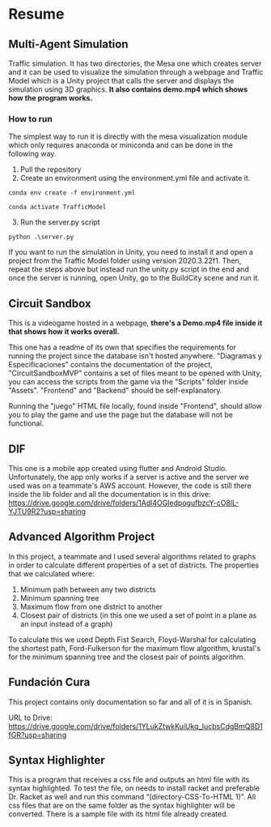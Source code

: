 # Resume

## Multi-Agent Simulation
Traffic simulation. It has two directories, the Mesa one which creates server and it can be used to visualize the simulation through a webpage and Traffic Model which is a Unity project that calls the server and displays the simulation using 3D graphics. **It also contains demo.mp4 which shows how the program works.**

### How to run
The simplest way to run it is directly with the mesa visualization module which only requires anaconda or miniconda and can be done in the following way.

1. Pull the repository
2. Create an environment using the environment.yml file and activate it.

`conda env create -f environment.yml`

`conda activate TrafficModel`

3. Run the server.py script

`python .\server.py`
    
If you want to run the simulation in Unity, you need to install it and open a project from the Traffic Model folder using version 2020.3.22f1. Then, repeat the steps above but instead run the unity.py script in the end and once the server is running, open Unity, go to the BuildCity scene and run it.

## Circuit Sandbox
This is a videogame hosted in a webpage, **there's a Demo.mp4 file inside it that shows how it works overall.**

This one has a readme of its own that specifies the requirements for running the project since the database isn't hosted anywhere. "Diagramas y Especificaciones" contains the documentation of the project, "CircuitSandboxMVP" contains a set of files meant to be opened with Unity, you can access the scripts from the game via the "Scripts" folder inside "Assets". "Frontend" and "Backend" should be self-explanatory.

Running the "juego" HTML file locally, found inside "Frontend", should allow you to play the game and use the page but the database will not be functional.

## DIF
This one is a mobile app created using flutter and Android Studio. Unfortunately, the app only works if a server is active and the server we used was on a teammate's AWS account. However, the code is still there inside the lib folder and all the documentation is in this drive: https://drive.google.com/drive/folders/1Adl4OGIedpogufbzcY-cO8lL-YJTU9R2?usp=sharing

## Advanced Algorithm Project
In this project, a teammate and I used several algorithms related to graphs in order to calculate different properties of a set of districts. The properties that we calculated where:
1. Minimum path between any two districts
2. Minimum spanning tree
3. Maximum flow from one district to another
4. Closest pair of districts (in this one we used a set of point in a plane as an input instead of a graph)

To calculate this we used Depth Fist Search, Floyd-Warshal for calculating the shortest path, Ford-Fulkerson for the maximum flow algorithm, krustal's for the minimum spanning tree and the closest pair of points algorithm.

## Fundación Cura
This project contains only documentation so far and all of it is in Spanish.

URL to Drive: https://drive.google.com/drive/folders/1YLukZtwkKuiUkq_IucbsCdgBmQ8D1fGR?usp=sharing

## Syntax Highlighter
This is a program that receives a css file and outputs an html file with its syntax highlighted. To test the file, on needs to install racket and preferable Dr. Racket as well and run this command “(directory-CSS-To-HTML 1)”. All css files that are on the same folder as the syntax highlighter will be converted. There is a sample file with its html file already created.
